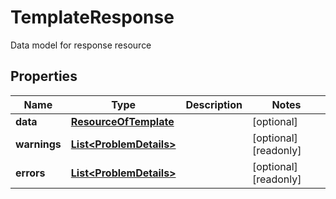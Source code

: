 

# TemplateResponse

Data model for response resource

## Properties

Name | Type | Description | Notes
------------ | ------------- | ------------- | -------------
**data** | [**ResourceOfTemplate**](ResourceOfTemplate.md) |  |  [optional]
**warnings** | [**List&lt;ProblemDetails&gt;**](ProblemDetails.md) |  |  [optional] [readonly]
**errors** | [**List&lt;ProblemDetails&gt;**](ProblemDetails.md) |  |  [optional] [readonly]



